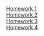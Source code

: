 [Homework 1]( https://hrytsivv.github.io/Genius/Beauty.html ) <br>
[Homework 2](https://hrytsivv.github.io/Genius/Beauty.html ) <br>
[Homework 3]( ) <br>
[Homework 4]( ) <br>
